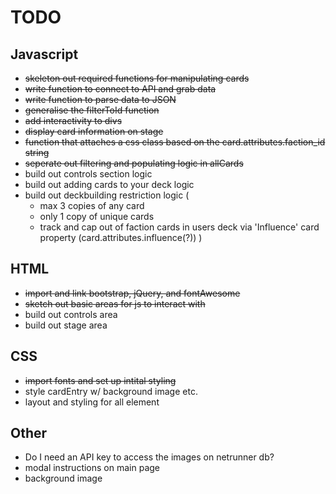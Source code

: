 # TODO

## Javascript

- ~~skeleton out required functions for manipulating cards~~
- ~~write function to connect to API and grab data~~
- ~~write  function to parse data to JSON~~
- ~~generalise the filterToId function~~
- ~~add interactivity to divs~~
- ~~display card information on stage~~
- ~~function that attaches a css class based on the card.attributes.faction_id string~~
- ~~seperate out filtering and populating logic in allCards~~
- build out controls section logic
- build out adding cards to your deck logic
- build out deckbuilding restriction logic (
  - max 3 copies of any card
  - only 1 copy of unique cards
  - track and cap out of faction cards in users deck via 'Influence' card property (card.attributes.influence(?))
)



## HTML

- ~~import and link bootstrap, jQuery, and fontAwesome~~
- ~~sketch out basic areas for js to interact with~~
- build out controls area
- build out stage area

## CSS

- ~~import fonts and set up intital styling~~
- style cardEntry w/ background image etc.
- layout and styling for all element  

## Other

- Do I need an API key to access the images on netrunner db?
- modal instructions on main page
- background image